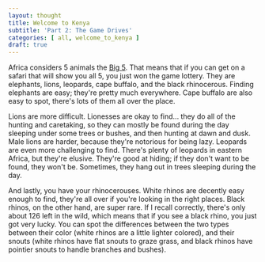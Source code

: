 ```yaml
---
layout: thought
title: Welcome to Kenya
subtitle: 'Part 2: The Game Drives'
categories: [ all, welcome_to_kenya ]
draft: true
---
```


Africa considers 5 animals the [Big 5](https://en.wikipedia.org/wiki/Big_five_game). That means that if you can get on a safari that will show you all 5, you just won the game lottery. They are elephants, lions, leopards, cape buffalo, and the black rhinocerous. Finding elephants are easy; they're pretty much everywhere. Cape buffalo are also easy to spot, there's lots of them all over the place.

Lions are more difficult. Lionesses are okay to find... they do all of the hunting and caretaking, so they can mostly be found during the day sleeping under some trees or bushes, and then hunting at dawn and dusk. Male lions are harder, because they're notorious for being lazy. Leopards are even more challenging to find. There's plenty of leopards in eastern Africa, but they're elusive. They're good at hiding; if they don't want to be found, they won't be. Sometimes, they hang out in trees sleeping during the day.

And lastly, you have your rhinocerouses. White rhinos are decently easy enough to find, they're all over if you're looking in the right places. Black rhinos, on the other hand, are super rare. If I recall correctly, there's only about 126 left in the wild, which means that if you see a black rhino, you just got very lucky. You can spot the differences between the two types between their color (white rhinos are a little lighter colored), and their snouts (white rhinos have flat snouts to graze grass, and black rhinos have pointier snouts to handle branches and bushes).
